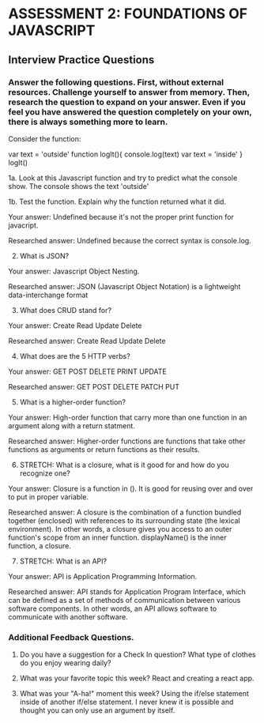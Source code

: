 # ASSESSMENT 2: FOUNDATIONS OF JAVASCRIPT
## Interview Practice Questions

### Answer the following questions. First, without external resources. Challenge yourself to answer from memory. Then, research the question to expand on your answer. Even if you feel you have answered the question completely on your own, there is always something more to learn.

Consider the function:

var text = 'outside'
function logIt(){
  console.log(text)
  var text = 'inside'
}
logIt()


1a. Look at this Javascript function and try to predict what the console show.
The console shows the text 'outside'

1b. Test the function. Explain why the function returned what it did.

  Your answer:
  Undefined because it's not the proper print function for javacript. 

  
  Researched answer:
  Undefined because the correct syntax is console.log.

2. What is JSON?

  Your answer:
  Javascript Object Nesting.

  Researched answer:
  JSON (Javascript Object Notation) is a lightweight data-interchange format


3. What does CRUD stand for?

  Your answer:
  Create
  Read
  Update
  Delete
  
  Researched answer:
  Create
  Read
  Update
  Delete

4. What does are the 5 HTTP verbs?

  Your answer:
  GET
  POST
  DELETE
  PRINT
  UPDATE

  Researched answer:
  GET
  POST 
  DELETE
  PATCH
  PUT 


5. What is a higher-order function?

  Your answer:
  High-order function that carry more than one function in an argument along with a return statment. 

  Researched answer:
  Higher-order functions are functions that take other functions as arguments or 
  return functions as their results.

6. STRETCH: What is a closure, what is it good for and how do you recognize one?

  Your answer:
  Closure is a function in (). It is good for reusing over and over 
  to put in proper variable. 
  
  Researched answer:
  A closure is the combination of a function bundled together (enclosed) with 
  references to its surrounding state (the lexical environment). In other words, 
  a closure gives you access to an outer function's scope from an inner function.
  displayName() is the inner function, a closure. 

7. STRETCH: What is an API?

  Your answer:
  API is Application Programming Information. 

  Researched answer:
  API stands for Application Program Interface, which can be defined as a set of 
  methods of communication between various software components. In other words, 
  an API allows software to communicate with another software.

### Additional Feedback Questions.

1. Do you have a suggestion for a Check In question?
What type of clothes do you enjoy wearing daily?


2. What was your favorite topic this week?
React and creating a react app.


3. What was your "A-ha!" moment this week?
Using the if/else statement inside of another if/else statement. I never knew it
is possible and thought you can only use an argument by itself.